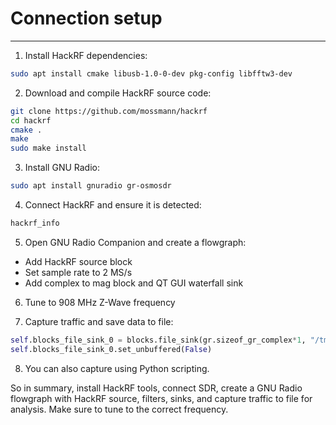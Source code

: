 # Connection setup
---
1. Install HackRF dependencies:

```bash
sudo apt install cmake libusb-1.0-0-dev pkg-config libfftw3-dev
```

2. Download and compile HackRF source code: 

```bash
git clone https://github.com/mossmann/hackrf
cd hackrf
cmake . 
make
sudo make install
```

3. Install GNU Radio:

```bash
sudo apt install gnuradio gr-osmosdr
```

4. Connect HackRF and ensure it is detected:

```bash  
hackrf_info
```

5. Open GNU Radio Companion and create a flowgraph:

- Add HackRF source block 
- Set sample rate to 2 MS/s
- Add complex to mag block and QT GUI waterfall sink

6. Tune to 908 MHz Z-Wave frequency 

7. Capture traffic and save data to file:

```python
self.blocks_file_sink_0 = blocks.file_sink(gr.sizeof_gr_complex*1, "/tmp/hackrf_capture", False) 
self.blocks_file_sink_0.set_unbuffered(False)
```

8. You can also capture using Python scripting.

So in summary, install HackRF tools, connect SDR, create a GNU Radio flowgraph with HackRF source, filters, sinks, and capture traffic to file for analysis. Make sure to tune to the correct frequency.
